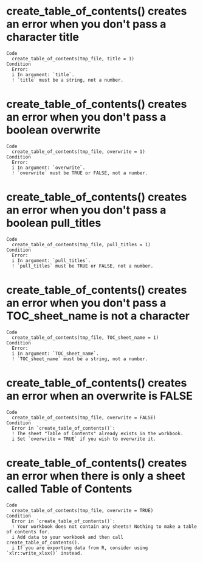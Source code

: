 # create_table_of_contents() creates an error when you don't pass a character title

    Code
      create_table_of_contents(tmp_file, title = 1)
    Condition
      Error:
      i In argument: `title`.
      ! `title` must be a string, not a number.

# create_table_of_contents() creates an error when you don't pass a boolean overwrite

    Code
      create_table_of_contents(tmp_file, overwrite = 1)
    Condition
      Error:
      i In argument: `overwrite`.
      ! `overwrite` must be TRUE or FALSE, not a number.

# create_table_of_contents() creates an error when you don't pass a boolean pull_titles

    Code
      create_table_of_contents(tmp_file, pull_titles = 1)
    Condition
      Error:
      i In argument: `pull_titles`.
      ! `pull_titles` must be TRUE or FALSE, not a number.

# create_table_of_contents() creates an error when you don't pass a TOC_sheet_name is not a character

    Code
      create_table_of_contents(tmp_file, TOC_sheet_name = 1)
    Condition
      Error:
      i In argument: `TOC_sheet_name`.
      ! `TOC_sheet_name` must be a string, not a number.

# create_table_of_contents() creates an error when an overwrite is FALSE

    Code
      create_table_of_contents(tmp_file, overwrite = FALSE)
    Condition
      Error in `create_table_of_contents()`:
      ! The sheet "Table of Contents" already exists in the workbook.
      i Set `overwrite = TRUE` if you wish to overwrite it.

# create_table_of_contents() creates an error when there is only a sheet called Table of Contents

    Code
      create_table_of_contents(tmp_file, overwrite = TRUE)
    Condition
      Error in `create_table_of_contents()`:
      ! Your workbook does not contain any sheets! Nothing to make a table of contents for.
      i Add data to your workbook and then call create_table_of_contents().
      i If you are exporting data from R, consider using `xlr::write_xlsx()` instead.

